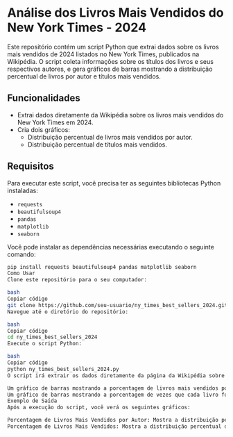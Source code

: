 
# Análise dos Livros Mais Vendidos do New York Times - 2024

Este repositório contém um script Python que extrai dados sobre os livros mais vendidos de 2024 listados no New York Times, publicados na Wikipédia. O script coleta informações sobre os títulos dos livros e seus respectivos autores, e gera gráficos de barras mostrando a distribuição percentual de livros por autor e títulos mais vendidos.

## Funcionalidades

- Extrai dados diretamente da Wikipédia sobre os livros mais vendidos do New York Times em 2024.
- Cria dois gráficos:
  - Distribuição percentual de livros mais vendidos por autor.
  - Distribuição percentual de títulos mais vendidos.

## Requisitos

Para executar este script, você precisa ter as seguintes bibliotecas Python instaladas:

- `requests`
- `beautifulsoup4`
- `pandas`
- `matplotlib`
- `seaborn`

Você pode instalar as dependências necessárias executando o seguinte comando:

```bash
pip install requests beautifulsoup4 pandas matplotlib seaborn
Como Usar
Clone este repositório para o seu computador:

bash
Copiar código
git clone https://github.com/seu-usuario/ny_times_best_sellers_2024.git
Navegue até o diretório do repositório:

bash
Copiar código
cd ny_times_best_sellers_2024
Execute o script Python:

bash
Copiar código
python ny_times_best_sellers_2024.py
O script irá extrair os dados diretamente da página da Wikipédia sobre os livros mais vendidos de 2024 e gerar dois gráficos:

Um gráfico de barras mostrando a porcentagem de livros mais vendidos por autor.
Um gráfico de barras mostrando a porcentagem de vezes que cada livro foi número 1 na lista.
Exemplo de Saída
Após a execução do script, você verá os seguintes gráficos:

Porcentagem de Livros Mais Vendidos por Autor: Mostra a distribuição percentual de livros mais vendidos de 2024 por autor.
Porcentagem de Livros Mais Vendidos: Mostra a distribuição percentual de títulos de livros mais vendidos, com a frequência de cada um sendo número 1.
